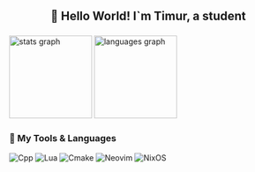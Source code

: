 <h2 align="center">👋 Hello World! I`m Timur, a student</h2>

###

<div align="left">
  <img src="https://github-readme-stats.vercel.app/api?username=SHTRAMPANTUNC&hide_title=false&hide_rank=false&show_icons=true&include_all_commits=true&count_private=true&disable_animations=false&theme=tokyonight&locale=en&hide_border=true" height="150" alt="stats graph"  />
  <img src="https://github-readme-stats.vercel.app/api/top-langs?username=SHTRAMPANTUNC&locale=en&hide_title=false&layout=compact&card_width=335&langs_count=5&theme=tokyonight&hide_border=true" height="150" alt="languages graph"  />
</div>

###

### 🧰 My Tools & Languages

<!-- ![My Skills](https://skillicons.dev/icons?i=c,cpp,cmake,linux,neovim) -->
![Cpp](https://img.shields.io/badge/CPP-5277C3.svg?style=for-the-badge&logo=C%2B%2B&logoColor=white&color=purple)
![Lua](https://img.shields.io/badge/lua-%232C2D72.svg?style=for-the-badge&logo=lua&logoColor=white)
![Cmake](https://img.shields.io/badge/CMAKE-5277C3.svg?style=for-the-badge&logo=cmake&logoColor=white&color=red)
![Neovim](https://img.shields.io/badge/NeoVim-%2357A143.svg?&style=for-the-badge&logo=neovim&logoColor=white)
![NixOS](https://img.shields.io/badge/NIXOS-5277C3.svg?style=for-the-badge&logo=NixOS&logoColor=white)


